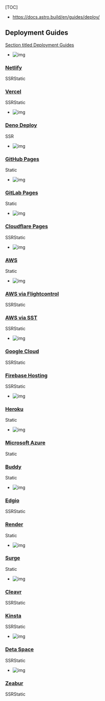 [TOC]



- https://docs.astro.build/en/guides/deploy/



## Deployment Guides

[Section titled Deployment Guides](https://docs.astro.build/en/guides/deploy/#deployment-guides)

- ![img](https://p.ipic.vip/v6md8s.jpg)

### [Netlify](https://docs.astro.build/en/guides/deploy/netlify/)

SSRStatic

### [Vercel](https://docs.astro.build/en/guides/deploy/vercel/)

SSRStatic

- ![img](https://p.ipic.vip/etxafh.jpg)

### [Deno Deploy](https://docs.astro.build/en/guides/deploy/deno/)

SSR

- ![img](https://p.ipic.vip/um9ir3.jpg)

### [GitHub Pages](https://docs.astro.build/en/guides/deploy/github/)

Static

- ![img](https://p.ipic.vip/na0qd0.jpg)

### [GitLab Pages](https://docs.astro.build/en/guides/deploy/gitlab/)

Static

- ![img](https://p.ipic.vip/shwa7f.jpg)

### [Cloudflare Pages](https://docs.astro.build/en/guides/deploy/cloudflare/)

SSRStatic

- ![img](https://p.ipic.vip/k9jmnz.jpg)

### [AWS](https://docs.astro.build/en/guides/deploy/aws/)

Static

- ![img](https://p.ipic.vip/8xmetl.jpg)

### [AWS via Flightcontrol](https://docs.astro.build/en/guides/deploy/flightcontrol/)

SSRStatic

### [AWS via SST](https://docs.astro.build/en/guides/deploy/sst/)

SSRStatic

- ![img](https://p.ipic.vip/pd3rvr.jpg)

### [Google Cloud](https://docs.astro.build/en/guides/deploy/google-cloud/)

SSRStatic

### [Firebase Hosting](https://docs.astro.build/en/guides/deploy/google-firebase/)

SSRStatic

- ![img](https://p.ipic.vip/1qc8z5.jpg)

### [Heroku](https://docs.astro.build/en/guides/deploy/heroku/)

Static

- ![img](https://p.ipic.vip/7y2ivq.jpg)

### [Microsoft Azure](https://docs.astro.build/en/guides/deploy/microsoft-azure/)

Static

### [Buddy](https://docs.astro.build/en/guides/deploy/buddy/)

Static

- ![img](https://p.ipic.vip/z4qt6m.jpg)

### [Edgio](https://docs.astro.build/en/guides/deploy/edgio/)

SSRStatic

### [Render](https://docs.astro.build/en/guides/deploy/render/)

Static

- ![img](https://p.ipic.vip/ss0pmm.jpg)

### [Surge](https://docs.astro.build/en/guides/deploy/surge/)

Static

- ![img](https://p.ipic.vip/ciylmc.jpg)

### [Cleavr](https://docs.astro.build/en/guides/deploy/cleavr/)

SSRStatic

### [Kinsta](https://docs.astro.build/en/guides/deploy/kinsta/)

SSRStatic

- ![img](https://p.ipic.vip/r17wxt.jpg)

### [Deta Space](https://docs.astro.build/en/guides/deploy/space/)

SSRStatic

- ![img](https://p.ipic.vip/b95h3t.jpg)

### [Zeabur](https://docs.astro.build/en/guides/deploy/zeabur/)

SSRStatic